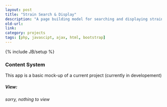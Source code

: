 ```yaml
---
layout: post
title: "Strain Search & Display"
description: "A page building model for searching and displaying strains"
old-url:
link:
category: projects
tags: [php, javascipt, ajax, html, bootstrap]
---
```

{% include JB/setup %}
### Content System

This app is a basic mock-up of a current project (currently in developement)

##### View:

*sorry, nothing to view*
